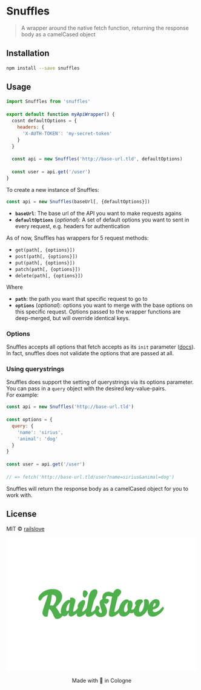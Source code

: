 # Snuffles

> A wrapper around the native fetch function, returning the response body as a camelCased object

## Installation

```bash
npm install --save snuffles
```

## Usage

```jsx
import Snuffles from 'snuffles'

export default function myApiWrapper() {
  cosnt defaultOptions = {
    headers: {
      'X-AUTH-TOKEN': 'my-secret-token'
    }
  }

  const api = new Snuffles('http://base-url.tld', defaultOptions)
  
  const user = api.get('/user')
}
```

To create a new instance of Snuffles:
```js
const api = new Snuffles(baseUrl[, {defaultOptions}])
```
* __`baseUrl`__: The base url of the API you want to make requests agains
* __`defaultOptions`__ (_optional_): A set of default options you want to sent in every request, e.g. headers for authentication

As of now, Snuffles has wrappers for 5 request methods:
* `get(path[, {options}])`
* `post(path[, {options}])`
* `put(path[, {options}])`
* `patch(path[, {options}])`
* `delete(path[, {options}])`

Where
* __`path`__: the path you want that specific request to go to
* __`options`__ (_optional_): options you want to merge with the base options on this specific request. Options passed to the wrapper functions are deep-merged, but will override identical keys.

### Options
Snuffles accepts all options that fetch accepts as its `init` parameter ([docs](https://developer.mozilla.org/en-US/docs/Web/API/WindowOrWorkerGlobalScope/fetch)). In fact, snuffles does not validate the options that are passed at all.  

### Using querystrings
Snuffles does support the setting of querystrings via its options parameter. You can pass in a `query` object with the desired key-value-pairs.  
For example:

```js
const api = new Snuffles('http://base-url.tld')

const options = {
  query: {
    'name': 'sirius',
    'animal': 'dog'
  }
}

const user = api.get('/user')

// => fetch('http://base-url.tld/user?name=sirius&animal=dog')
```

Snuffles will return the response body as a camelCased object for you to work with.

## License

MIT © [railslove](https://github.com/railslove)

<p align="center">
  <img src="logo_rl.svg" width="500px" >
</p>
<p align="center">
  Made with 💚 in Cologne
</p>
